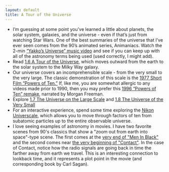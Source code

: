 ```yaml
---
layout: default
title: A Tour of the Universe
---
```


- I’m guessing at some point you’ve learned a little about planets, the solar system, galaxies, and the universe - even if that’s just from watching Star Wars. One of the best summaries of the universe that I’ve ever seen comes from the 90’s animated series, Animaniacs. Watch the 2-min [“Yakko’s Universe” music video](https://storage.googleapis.com/avh-astro-videos/Yakkos_Universe.mp4) and see if you can keep up with all of the astronomy terms being used (used correctly, I might add).
- Read [1.6 A Tour of the Universe](https://openstax.org/books/astronomy-2e/pages/1-6-a-tour-of-the-universe), which moves outward from the earth to the solar system to the Milky Way galaxy.
- Our universe covers an incomprehensible scale - from the very small to the very large. The classic demonstration of this scale is the [1977 Short Film “Powers of Ten.”](https://youtu.be/0fKBhvDjuy0) If, like me, you are somewhat allergic to any videos made prior to 1990, then you may prefer this [1996 “Powers of Ten” remake](https://youtu.be/44cv416bKP4), narrated by Morgan Freeman.
- Explore [1.7 The Universe on the Large Scale](https://openstax.org/books/astronomy-2e/pages/1-7-the-universe-on-the-large-scale) and [1.8 The Universe of the Very Small](https://openstax.org/books/astronomy-2e/pages/1-7-the-universe-on-the-large-scale)
- For an interactive experience, spend some time exploring the [Nikon Universcale](https://www.nikon.com/about/sp/universcale/scale.htm), which allows you to move through factors of ten from subatomic particles up to the entire observable universe.
- I love seeing examples of astronomy in movies. I have two favorite scenes from 90's classics that show a "zoom out from earth into space"-type scene. The first comes at the [very end of "Men In Black"](https://youtu.be/OKnpPCQyUec?si=W8TyWPU8GDxD0INw) and the second comes near [the very beginning of "Contact"](https://youtu.be/PLQF-4uyD4Y?si=cvvY0ozwVcvqZw2U). In the case of Contact, notice how the radio signals are going back in time the farther away from earth we travel. This is an interesting connection to lookback time, and it represents a plot point in the movie (and corresponding book by Carl Sagan). 
